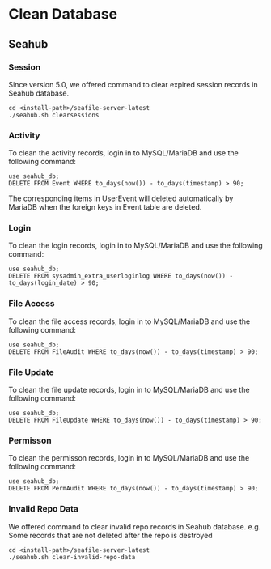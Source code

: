 # Clean Database

## Seahub

### Session

Since version 5.0, we offered command to clear expired session records in Seahub database.

    cd <install-path>/seafile-server-latest
    ./seahub.sh clearsessions

### Activity

To clean the activity records, login in to MySQL/MariaDB and use the following command:

    use seahub_db;
    DELETE FROM Event WHERE to_days(now()) - to_days(timestamp) > 90;

The corresponding items in UserEvent will deleted automatically by MariaDB when the foreign keys in Event table are deleted.

### Login

To clean the login records, login in to MySQL/MariaDB and use the following command:

    use seahub_db;
    DELETE FROM sysadmin_extra_userloginlog WHERE to_days(now()) - to_days(login_date) > 90;

### File Access

To clean the file access records, login in to MySQL/MariaDB and use the following command:

    use seahub_db;
    DELETE FROM FileAudit WHERE to_days(now()) - to_days(timestamp) > 90;

### File Update

To clean the file update records, login in to MySQL/MariaDB and use the following command:

    use seahub_db;
    DELETE FROM FileUpdate WHERE to_days(now()) - to_days(timestamp) > 90;

### Permisson

To clean the permisson records, login in to MySQL/MariaDB and use the following command:

    use seahub_db;
    DELETE FROM PermAudit WHERE to_days(now()) - to_days(timestamp) > 90;

### Invalid Repo Data

We offered command to clear invalid repo records in Seahub database.
e.g. Some records that are not deleted after the repo is destroyed

    cd <install-path>/seafile-server-latest
    ./seahub.sh clear-invalid-repo-data
